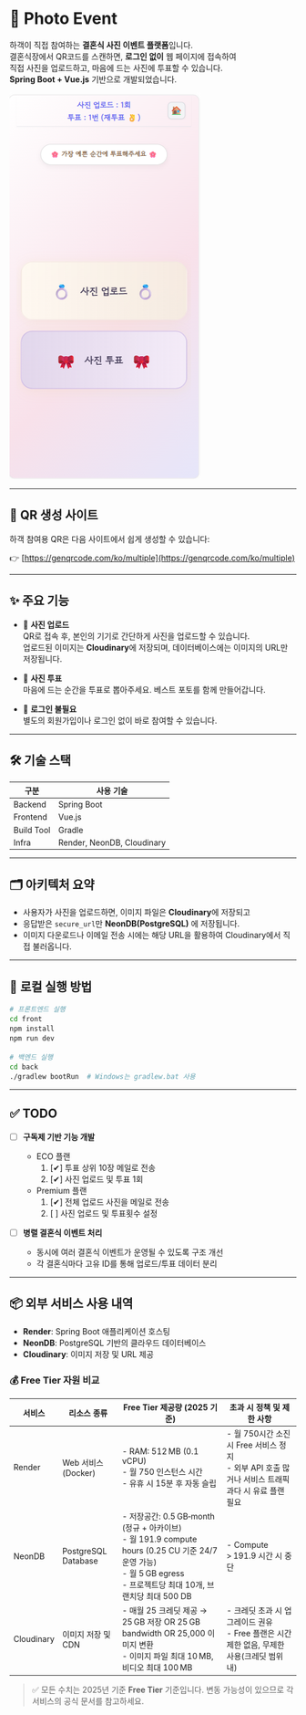 # 💍 Photo Event

하객이 직접 참여하는 **결혼식 사진 이벤트 플랫폼**입니다.  
결혼식장에서 QR코드를 스캔하면, **로그인 없이** 웹 페이지에 접속하여  
직접 사진을 업로드하고, 마음에 드는 사진에 투표할 수 있습니다.  
**Spring Boot + Vue.js** 기반으로 개발되었습니다.

![홈 화면](./HOME.png)

---

## 🔗 QR 생성 사이트

하객 참여용 QR은 다음 사이트에서 쉽게 생성할 수 있습니다:

👉 [https://genqrcode.com/ko/multiple](https://genqrcode.com/ko/multiple)

---

## ✨ 주요 기능

- 📸 **사진 업로드**  
  QR로 접속 후, 본인의 기기로 간단하게 사진을 업로드할 수 있습니다.  
  업로드된 이미지는 **Cloudinary**에 저장되며, 데이터베이스에는 이미지의 URL만 저장됩니다.

- 🎀 **사진 투표**  
  마음에 드는 순간을 투표로 뽑아주세요. 베스트 포토를 함께 만들어갑니다.

- 🔐 **로그인 불필요**  
  별도의 회원가입이나 로그인 없이 바로 참여할 수 있습니다.

---

## 🛠️ 기술 스택

| 구분      | 사용 기술          |
|-----------|-------------------|
| Backend   | Spring Boot       |
| Frontend  | Vue.js            |
| Build Tool| Gradle            |
| Infra     | Render, NeonDB, Cloudinary |

---

## 🗂️ 아키텍처 요약

- 사용자가 사진을 업로드하면, 이미지 파일은 **Cloudinary**에 저장되고  
- 응답받은 `secure_url`만 **NeonDB(PostgreSQL)** 에 저장됩니다.  
- 이미지 다운로드나 이메일 전송 시에는 해당 URL을 활용하여 Cloudinary에서 직접 불러옵니다.

---

## 🚀 로컬 실행 방법

```bash
# 프론트엔드 실행
cd front
npm install
npm run dev

# 백엔드 실행
cd back
./gradlew bootRun  # Windows는 gradlew.bat 사용
```

---

## ✅ TODO

- [ ] **구독제 기반 기능 개발**
  - ECO 플랜  
    1. [✔] 투표 상위 10장 메일로 전송  
    2. [✔] 사진 업로드 및 투표 1회  
  - Premium 플랜  
    1. [✔] 전체 업로드 사진을 메일로 전송  
    2. [ ] 사진 업로드 및 투표횟수 설정

- [ ] **병렬 결혼식 이벤트 처리**
  - 동시에 여러 결혼식 이벤트가 운영될 수 있도록 구조 개선  
  - 각 결혼식마다 고유 ID를 통해 업로드/투표 데이터 분리

---

## 📦 외부 서비스 사용 내역

- **Render**: Spring Boot 애플리케이션 호스팅  
- **NeonDB**: PostgreSQL 기반의 클라우드 데이터베이스  
- **Cloudinary**: 이미지 저장 및 URL 제공

### 💰 Free Tier 자원 비교

| **서비스**     | **리소스 종류**       | **Free Tier 제공량 (2025 기준)**                                                                 | **초과 시 정책 및 제한 사항**                                                                 |
|----------------|------------------------|--------------------------------------------------------------------------------------------------|----------------------------------------------------------------------------------------------|
| Render         | Web 서비스 (Docker)    | - RAM: 512 MB (0.1 vCPU)<br>- 월 750 인스턴스 시간<br>- 유휴 시 15분 후 자동 슬립              | - 월 750시간 소진 시 Free 서비스 정지<br>- 외부 API 호출 많거나 서비스 트래픽 과다 시 유료 플랜 필요 |
| NeonDB         | PostgreSQL Database    | - 저장공간: 0.5 GB‑month (정규 + 아카이브)<br>- 월 191.9 compute hours (0.25 CU 기준 24/7 운영 가능)<br>- 월 5 GB egress<br>- 프로젝트당 최대 10개, 브랜치당 최대 500 DB | - Compute > 191.9 시간 시 중단 |
| Cloudinary     | 이미지 저장 및 CDN     | - 매월 25 크레딧 제공 → 25 GB 저장 OR 25 GB bandwidth OR 25,000 이미지 변환<br>- 이미지 파일 최대 10 MB, 비디오 최대 100 MB | - 크레딧 초과 시 업그레이드 권유<br>- Free 플랜은 시간 제한 없음, 무제한 사용(크레딧 범위 내) |


> ✅ 모든 수치는 2025년 기준 **Free Tier** 기준입니다. 변동 가능성이 있으므로 각 서비스의 공식 문서를 참고하세요.
